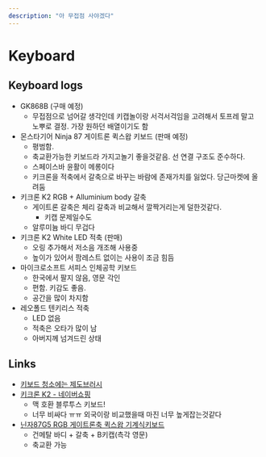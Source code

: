 ```yaml
---
description: "아 무접점 사야겠다"
---
```


# Keyboard

## Keyboard logs

* GK868B (구매 예정)
  * 무접점으로 넘어갈 생각인데 키캡놀이랑 서걱서걱임을 고려해서 토프레 말고 노뿌로 결정. 가장 원하던 배열이기도 함
* 몬스타기어 Ninja 87 게이트론 퀵스왑 키보드 (판매 예정)
    * 평범함. 
    * 축교환가능한 키보드라 가지고놀기 좋을것같음. 선 연결 구조도 준수하다.
    * 스페이스바 윤활이 메롱이다
    * 키크론을 적축에서 갈축으로 바꾸는 바람에 존재가치를 잃었다. 당근마켓에 올려둠
* 키크론 K2 RGB + Alluminium body 갈축
    * 게이트론 갈축은 체리 갈축과 비교해서 깔짝거리는게 덜한것같다.
        * 키캡 문제일수도
    * 알루미늄 바디 무겁다
* 키크론 K2 White LED 적축 (판매)
    * 오링 추가해서 저소음 개조해 사용중
    * 높이가 있어서 팜레스트 없이는 사용이 조금 힘듬
* 마이크로소프트 서피스 인체공학 키보드
    * 한국에서 팔지 않음, 영문 각인
    * 편함. 키감도 좋음.
    * 공간을 많이 차지함
* 레오폴드 텐키리스 적축
    * LED 없음
    * 적축은 오타가 많이 남
    * 아버지께 넘겨드린 상태

## Links
* [키보드 청소에는 제도브러시](https://twitter.com/_Akamig/status/1251724626893258753)
* [키크론 K2 - 네이버쇼핑](http://smartstore.gtgear.com/products/4716867026)
    * 맥 호환 블루투스 키보드!
    * 너무 비싸다 ㅠㅠ 외국이랑 비교했을때 마진 너무 높게잡는것같다
* [닌자87G5 RGB 게이트론축 퀵스왑 기계식키보드](https://smartstore.naver.com/monstarkorea/products/4053014485)
    * 건메탈 바디 + 갈축 + B키캡(측각 영문)
    * 축교환 가능
